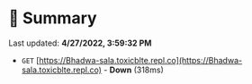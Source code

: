 # 📖 Summary
Last updated: **4/27/2022, 3:59:32 PM**

- `GET` [https://Bhadwa-sala.toxicblte.repl.co](https://Bhadwa-sala.toxicblte.repl.co) - **Down** (318ms)
